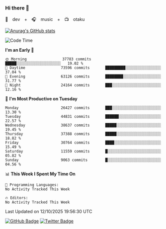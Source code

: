 ### Hi there 👋

🚀　dev　+　🎧　music　+　📺　otaku


[![Anurag's GitHub stats](https://github-readme-stats.vercel.app/api?username=koheitasaka&count_private=true&show_icons=true&theme=monokai)](https://github.com/koheitasaka/github-readme-stats)

<!--START_SECTION:waka-->
![Code Time](http://img.shields.io/badge/Code%20Time-1%2C161%20hrs%2023%20mins-blue)

**I'm an Early 🐤** 

```text
🌞 Morning                37783 commits       █████░░░░░░░░░░░░░░░░░░░░   19.02 % 
🌆 Daytime                73596 commits       █████████░░░░░░░░░░░░░░░░   37.04 % 
🌃 Evening                63126 commits       ████████░░░░░░░░░░░░░░░░░   31.77 % 
🌙 Night                  24164 commits       ███░░░░░░░░░░░░░░░░░░░░░░   12.16 % 
```
📅 **I'm Most Productive on Tuesday** 

```text
Monday                   26427 commits       ███░░░░░░░░░░░░░░░░░░░░░░   13.30 % 
Tuesday                  44831 commits       ██████░░░░░░░░░░░░░░░░░░░   22.57 % 
Wednesday                38637 commits       █████░░░░░░░░░░░░░░░░░░░░   19.45 % 
Thursday                 37388 commits       █████░░░░░░░░░░░░░░░░░░░░   18.82 % 
Friday                   30764 commits       ████░░░░░░░░░░░░░░░░░░░░░   15.49 % 
Saturday                 11559 commits       █░░░░░░░░░░░░░░░░░░░░░░░░   05.82 % 
Sunday                   9063 commits        █░░░░░░░░░░░░░░░░░░░░░░░░   04.56 % 
```


📊 **This Week I Spent My Time On** 

```text
💬 Programming Languages: 
No Activity Tracked This Week

🔥 Editors: 
No Activity Tracked This Week
```


 Last Updated on 12/10/2025 19:56:30 UTC
<!--END_SECTION:waka-->

[![GitHub Badge](https://img.shields.io/badge/GitHub-100000?style=for-the-badge&logo=github&logoColor=white)](https://github.com/koheitasaka)
[![Twitter Badge](https://img.shields.io/badge/Twitter-1DA1F2?style=for-the-badge&logo=twitter&logoColor=white)](https://twitter.com/sleep_asleep_)
